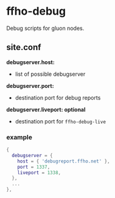 ffho-debug
==========

Debug scripts for gluon nodes.

site.conf
---------

**debugserver.host:**
- list of possible debugserver

**debugserver.port:**
- destination port for debug reports

**debugserver.liveport: optional**
- destination port for `ffho-debug-live`

### example
```lua
{
  debugserver = {
    host = { 'debugreport.ffho.net' },
    port = 1337,
    liveport = 1338,
  },
  ...
},
```
